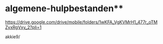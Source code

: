# algemene-hulpbestanden**

https://drive.google.com/drive/mobile/folders/1wKFA_VgKVMrH1_477r_oTMZyxRgVxy_2?pli=1

akkie9/
